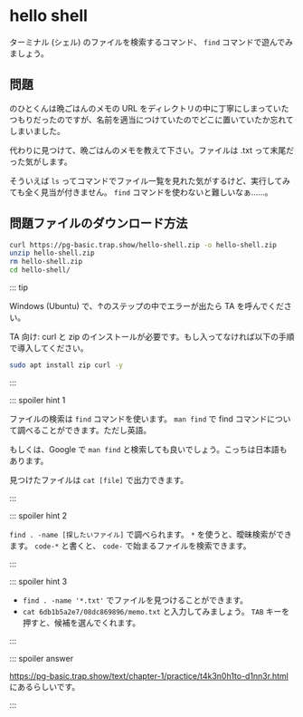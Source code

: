 # hello shell

ターミナル (シェル) のファイルを検索するコマンド、 `find` コマンドで遊んでみましょう。

## 問題

のひとくんは晩ごはんのメモの URL をディレクトリの中に丁寧にしまっていたつもりだったのですが、名前を適当につけていたのでどこに置いていたか忘れてしまいました。

代わりに見つけて、晩ごはんのメモを教えて下さい。ファイルは .txt って末尾だった気がします。

そういえば `ls` ってコマンドでファイル一覧を見れた気がするけど、実行してみても全く見当が付きません。 `find` コマンドを使わないと難しいなぁ……。

## 問題ファイルのダウンロード方法

```sh
curl https://pg-basic.trap.show/hello-shell.zip -o hello-shell.zip
unzip hello-shell.zip
rm hello-shell.zip
cd hello-shell/
```

::: tip

Windows (Ubuntu) で、↑のステップの中でエラーが出たら TA を呼んでください。

TA 向け: curl と zip のインストールが必要です。もし入ってなければ以下の手順で導入してください。

```sh
sudo apt install zip curl -y
```

:::

::: spoiler hint 1

ファイルの検索は `find` コマンドを使います。 `man find` で find コマンドについて調べることができます。ただし英語。

もしくは、Google で `man find` と検索しても良いでしょう。こっちは日本語もあります。

見つけたファイルは `cat [file]` で出力できます。

:::

::: spoiler hint 2

`find . -name [探したいファイル]` で調べられます。 `*` を使うと、曖昧検索ができます。 `code-*` と書くと、 `code-` で始まるファイルを検索できます。

:::

::: spoiler hint 3

- `find . -name '*.txt'` でファイルを見つけることができます。
- `cat 6db1b5a2e7/08dc869896/memo.txt` と入力してみましょう。 `TAB` キーを押すと、候補を選んでくれます。

:::

::: spoiler answer

<https://pg-basic.trap.show/text/chapter-1/practice/t4k3n0h1to-d1nn3r.html> にあるらしいです。

:::
